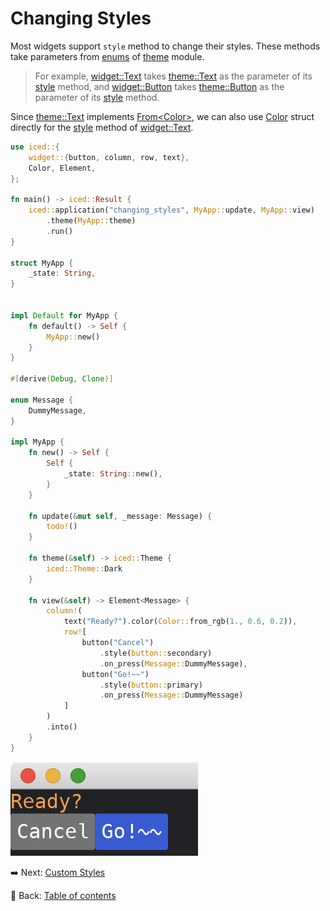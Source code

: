# Changing Styles

Most widgets support `style` method to change their styles.
These methods take parameters from [enums](https://doc.rust-lang.org/std/keyword.enum.html) of [theme](https://docs.rs/iced/0.12.1/iced/theme/index.html) module.
> For example, [widget::Text](https://docs.rs/iced/0.12.1/iced/widget/type.Text.html) takes [theme::Text](https://docs.rs/iced/0.12.1/iced/theme/enum.Text.html) as the parameter of its [style](https://docs.rs/iced/0.12.1/iced/advanced/widget/struct.Text.html#method.style) method, and [widget::Button](https://docs.rs/iced/0.12.1/iced/widget/struct.Button.html) takes [theme::Button](https://docs.rs/iced/0.12.1/iced/theme/enum.Button.html) as the parameter of its [style](https://docs.rs/iced/0.12.1/iced/widget/struct.Button.html#method.style) method.

Since [theme::Text](https://docs.rs/iced/0.12.1/iced/theme/enum.Text.html) implements [From\<Color>](https://docs.rs/iced/0.12.1/iced/theme/enum.Text.html#impl-From%3CColor%3E-for-Text), we can also use [Color](https://docs.rs/iced/0.12.1/iced/struct.Color.html) struct directly for the [style](https://docs.rs/iced/0.12.1/iced/advanced/widget/struct.Text.html#method.style) method of [widget::Text](https://docs.rs/iced/0.12.1/iced/widget/type.Text.html).

```rust
use iced::{
    widget::{button, column, row, text},
    Color, Element,
};

fn main() -> iced::Result {
    iced::application("changing_styles", MyApp::update, MyApp::view)
        .theme(MyApp::theme)
        .run()
}

struct MyApp {
    _state: String,
}


impl Default for MyApp {
    fn default() -> Self {
        MyApp::new()
    }
}

#[derive(Debug, Clone)]

enum Message {
    DummyMessage,
}

impl MyApp {
    fn new() -> Self {
        Self {
            _state: String::new(),
        }
    }
  
    fn update(&mut self, _message: Message) {
        todo!()
    }
  
    fn theme(&self) -> iced::Theme {
        iced::Theme::Dark
    }

    fn view(&self) -> Element<Message> {
        column!(
            text("Ready?").color(Color::from_rgb(1., 0.6, 0.2)),
            row![
                button("Cancel")
                    .style(button::secondary)
                    .on_press(Message::DummyMessage),
                button("Go!~~")
                    .style(button::primary)
                    .on_press(Message::DummyMessage)
            ]
        )
        .into()
    }
}
```

![Changing styles](./pic/changing_styles.png)

:arrow_right:  Next: [Custom Styles](./custom_styles.md)

:blue_book: Back: [Table of contents](./../README.md)

